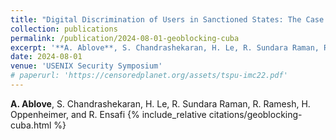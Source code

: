 ```yaml
---
title: "Digital Discrimination of Users in Sanctioned States: The Case of the Cuba Embargo"
collection: publications
permalink: /publication/2024-08-01-geoblocking-cuba
excerpt: '**A. Ablove**, S. Chandrashekaran, H. Le, R. Sundara Raman, R. Ramesh, H. Oppenheimer, and R. Ensafi'
date: 2024-08-01
venue: 'USENIX Security Symposium'
# paperurl: 'https://censoredplanet.org/assets/tspu-imc22.pdf'
---
```


<!-- <a href='https://censoredplanet.org/assets/tspu-imc22.pdf'>Download paper here</a> -->

**A. Ablove**, S. Chandrashekaran, H. Le, R. Sundara Raman, R. Ramesh, H. Oppenheimer, and R. Ensafi
{% include_relative citations/geoblocking-cuba.html %}